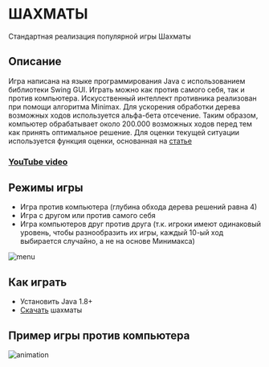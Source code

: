 # ШАХМАТЫ
Стандартная реализация популярной игры Шахматы

## Описание
Игра написана на языке программирования Java с использованием библиотеки Swing GUI.
Играть можно как против самого себя, так и против компьютера. Искусственный интеллект противника 
реализован при помощи алгоритма Minimax. Для ускорения обработки дерева возможных ходов используется 
альфа-бета отсечение. Таким образом, компьютер обрабатывает около 200.000 возможных ходов перед тем 
как принять оптимальное решение. Для оценки текущей ситуации используется функция оценки, основанная 
на [статье](https://www.freecodecamp.org/news/simple-chess-ai-step-by-step-1d55a9266977/)

### [YouTube video](https://youtu.be/G4gxciPHwB8)

## Режимы игры
- Игра против компьютера (глубина обхода дерева решений равна 4)
- Игра с другом или против самого себя
- Игра компьютеров друг против друга (т.к. игроки имеют одинаковый уровень, чтобы разнообразить 
их игры, каждый 10-ый ход выбирается случайно, а не на основе Минимакса)

![menu](https://res.cloudinary.com/miragost/image/upload/v1606483879/menu.png)

## Как играть
* Установить Java 1.8+
* [Скачать](https://res.cloudinary.com/miragost/raw/upload/v1606483754/Chess.jar) шахматы

## Пример игры против компьютера

![animation](https://s7.gifyu.com/images/ezgif.com-gif-makera296280df482abc5.gif)